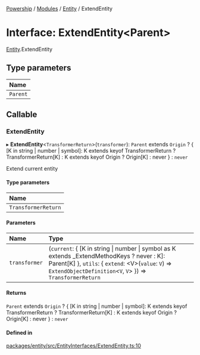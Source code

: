[Powership](../README.md) / [Modules](../modules.md) / [Entity](../modules/Entity.md) / ExtendEntity

# Interface: ExtendEntity<Parent\>

[Entity](../modules/Entity.md).ExtendEntity

## Type parameters

| Name |
| :------ |
| `Parent` |

## Callable

### ExtendEntity

▸ **ExtendEntity**<`TransformerReturn`\>(`transformer`): `Parent` extends `Origin` ? { [K in string \| number \| symbol]: K extends keyof TransformerReturn ? TransformerReturn[K] : K extends keyof Origin ? Origin[K] : never } : `never`

Extend current entity

#### Type parameters

| Name |
| :------ |
| `TransformerReturn` |

#### Parameters

| Name | Type |
| :------ | :------ |
| `transformer` | (`current`: { [K in string \| number \| symbol as K extends \_ExtendMethodKeys ? never : K]: Parent[K] }, `utils`: { `extend`: <V\>(`value`: `V`) => `ExtendObjectDefinition`<`V`, `V`\>  }) => `TransformerReturn` |

#### Returns

`Parent` extends `Origin` ? { [K in string \| number \| symbol]: K extends keyof TransformerReturn ? TransformerReturn[K] : K extends keyof Origin ? Origin[K] : never } : `never`

#### Defined in

[packages/entity/src/EntityInterfaces/ExtendEntity.ts:10](https://github.com/antoniopresto/powership/blob/2672a73/packages/entity/src/EntityInterfaces/ExtendEntity.ts#L10)
